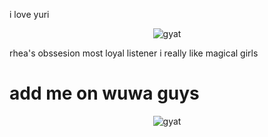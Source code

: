 i love yuri
<p align="center">
  <img src="https://pm1.aminoapps.com/6395/dca162fa27e110c485c76573d0672cc0afac7d03_00.jpg" alt="gyat" />
</p>
<p align="center">
 

rhea's obssesion most loyal listener
i really like magical girls 

# add me on wuwa guys

<p align="center">
  <img src="https://media.discordapp.net/attachments/1389945422067269664/1400040229238341733/image.png?ex=688b3092&is=6889df12&hm=41c876b3ba2d8ea5c1c5aa6a5bf1549f4127872ff2198dbc3c5ef22db54120c0&=&format=webp&quality=lossless&width=1423&height=800" alt="gyat" />
</p>
<p align="center">
